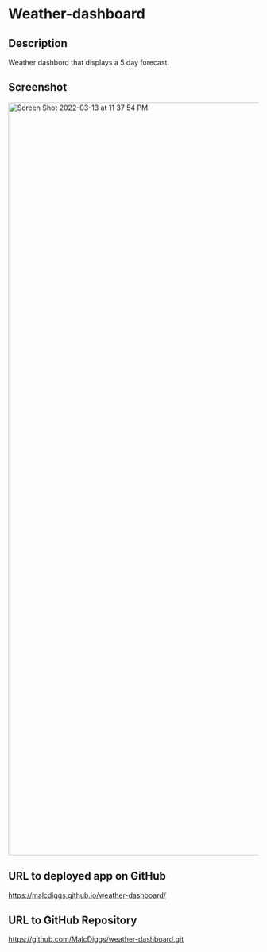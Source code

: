 # Weather-dashboard

## Description 
Weather dashbord that displays a 5 day forecast. 

## Screenshot

<img width="1512" alt="Screen Shot 2022-03-13 at 11 37 54 PM" src="https://user-images.githubusercontent.com/97936992/158100884-f0935b7a-84c4-4cc3-b2e6-d9888e46a20b.png">

## URL to deployed app on GitHub

https://malcdiggs.github.io/weather-dashboard/

## URL to GitHub Repository

https://github.com/MalcDiggs/weather-dashboard.git
